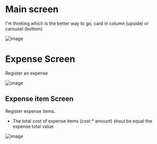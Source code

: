 # Main screen
I'm thinking which is the better way to go, card in column (upside) or carousel (bottom)

![image](https://user-images.githubusercontent.com/38296002/159391368-6aa9a6d3-c871-4fcf-ae8a-35622354a054.png)


# Expense Screen
Register an expense

![image](https://user-images.githubusercontent.com/38296002/159391791-6a77a490-e71c-4cee-add5-808ba6316175.png)

## Expense item Screen
Register expense items.
- The total cost of expense items (cost * amount) shoul be equal the expense total value

![image](https://user-images.githubusercontent.com/38296002/159391845-cdca1e6b-274a-43f2-8370-8b94aa86582b.png)
